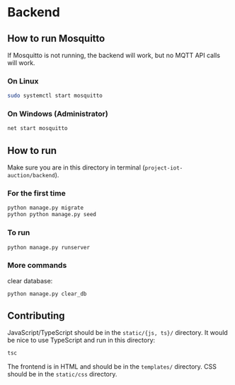 # Backend

## How to run Mosquitto

If Mosquitto is not running, the backend will work, but no MQTT API calls will work.

### On Linux

```sh
sudo systemctl start mosquitto
```

### On Windows (Administrator)

```sh
net start mosquitto
```

## How to run

Make sure you are in this directory in terminal (`project-iot-auction/backend`).

### For the first time

```sh
python manage.py migrate
python python manage.py seed
```

### To run

```sh
python manage.py runserver
```

### More commands

clear database:

```sh
python manage.py clear_db
```

## Contributing

JavaScript/TypeScript should be in the `static/{js, ts}/` directory. It would be nice to use TypeScript and run in this directory:

```sh
tsc
```

The frontend is in HTML and should be in the `templates/` directory. CSS should be in the `static/css` directory.
